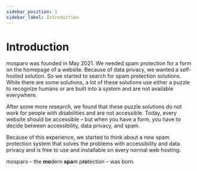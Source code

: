 ```yaml
---
sidebar_position: 1
sidebar_label: Introduction
---
```


# Introduction

mosparo was founded in May 2021. We needed spam protection for a form on the homepage of a website. Because of data privacy, we wanted a self-hosted solution. So we started to search for spam protection solutions. While there are some solutions, a lot of these solutions use either a puzzle to recognize humans or are built into a system and are not available everywhere.

After some more research, we found that these puzzle solutions do not work for people with disabilities and are not accessible. Today, every website should be accessible – but when you have a form, you have to decide between accessibility, data privacy, and spam.

Because of this experience, we started to think about a new spam protection system that solves the problems with accessibility and data privacy and is free to use and installable on every normal web hosting.

mosparo – the **mo**dern **spa**m p**ro**tection – was born.